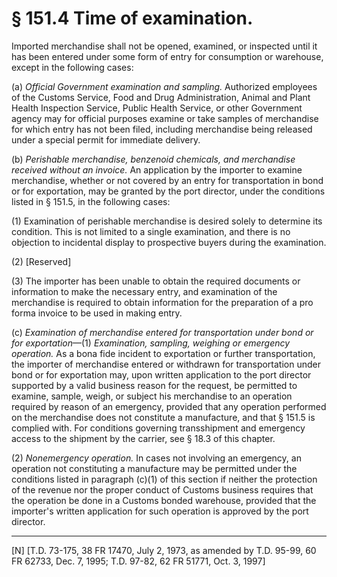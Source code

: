 # § 151.4   Time of examination.

Imported merchandise shall not be opened, examined, or inspected until it has been entered under some form of entry for consumption or warehouse, except in the following cases: 


(a) *Official Government examination and sampling.* Authorized employees of the Customs Service, Food and Drug Administration, Animal and Plant Health Inspection Service, Public Health Service, or other Government agency may for official purposes examine or take samples of merchandise for which entry has not been filed, including merchandise being released under a special permit for immediate delivery. 


(b) *Perishable merchandise, benzenoid chemicals, and merchandise received without an invoice.* An application by the importer to examine merchandise, whether or not covered by an entry for transportation in bond or for exportation, may be granted by the port director, under the conditions listed in § 151.5, in the following cases: 


(1) Examination of perishable merchandise is desired solely to determine its condition. This is not limited to a single examination, and there is no objection to incidental display to prospective buyers during the examination. 


(2) [Reserved]


(3) The importer has been unable to obtain the required documents or information to make the necessary entry, and examination of the merchandise is required to obtain information for the preparation of a pro forma invoice to be used in making entry. 


(c) *Examination of merchandise entered for transportation under bond or for exportation*—(1) *Examination, sampling, weighing or emergency operation.* As a bona fide incident to exportation or further transportation, the importer of merchandise entered or withdrawn for transportation under bond or for exportation may, upon written application to the port director supported by a valid business reason for the request, be permitted to examine, sample, weigh, or subject his merchandise to an operation required by reason of an emergency, provided that any operation performed on the merchandise does not constitute a manufacture, and that § 151.5 is complied with. For conditions governing transshipment and emergency access to the shipment by the carrier, see § 18.3 of this chapter. 


(2) *Nonemergency operation.* In cases not involving an emergency, an operation not constituting a manufacture may be permitted under the conditions listed in paragraph (c)(1) of this section if neither the protection of the revenue nor the proper conduct of Customs business requires that the operation be done in a Customs bonded warehouse, provided that the importer's written application for such operation is approved by the port director. 



---

[N] [T.D. 73-175, 38 FR 17470, July 2, 1973, as amended by T.D. 95-99, 60 FR 62733, Dec. 7, 1995; T.D. 97-82, 62 FR 51771, Oct. 3, 1997]




